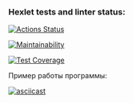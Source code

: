 ### Hexlet tests and linter status:
[![Actions Status](https://github.com/Helgarold/java-project-71/actions/workflows/hexlet-check.yml/badge.svg)](https://github.com/Helgarold/java-project-71/actions)

[![Maintainability](https://api.codeclimate.com/v1/badges/c450f1aa90bca07d7a50/maintainability)](https://codeclimate.com/github/Helgarold/java-project-71/maintainability)

[![Test Coverage](https://api.codeclimate.com/v1/badges/c450f1aa90bca07d7a50/test_coverage)](https://codeclimate.com/github/Helgarold/java-project-71/test_coverage)



Пример работы программы:

[![asciicast](https://asciinema.org/a/u5i1shKlhbkDz9fKnUKqjIC5c.svg)](https://asciinema.org/a/u5i1shKlhbkDz9fKnUKqjIC5c)

